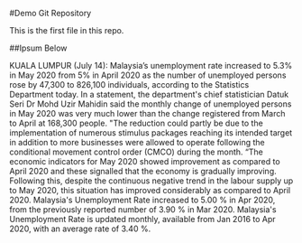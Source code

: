 #Demo Git Repository

This is the first file in this repo.

##Ipsum Below

KUALA LUMPUR (July 14): Malaysia’s unemployment rate increased to 5.3% in May 2020 from 5% in April 2020 as the number of unemployed persons rose by 47,300 to 826,100 individuals, according to the Statistics Department today.
In a statement, the department's chief statistician Datuk Seri Dr Mohd Uzir Mahidin said the monthly change of unemployed persons in May 2020 was very much lower than the change registered from March to April at 168,300 people.
"The reduction could partly be due to the implementation of numerous stimulus packages reaching its intended target in addition to more businesses were allowed to operate following the conditional movement control order (CMCO) during the month.
“The economic indicators for May 2020 showed improvement as compared to April 2020 and these signalled that the economy is gradually improving. Following this, despite the continuous negative trend in the labour supply up to May 2020, this situation has improved considerably as compared to April 2020.
Malaysia's Unemployment Rate increased to 5.00 % in Apr 2020, from the previously reported number of 3.90 % in Mar 2020. Malaysia's Unemployment Rate is updated monthly, available from Jan 2016 to Apr 2020, with an average rate of 3.40 %.